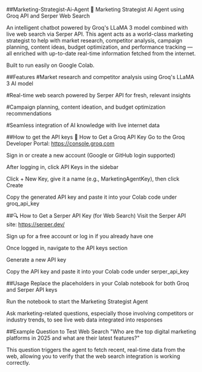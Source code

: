 ##Marketing-Strategist-Ai-Agent
🧠 Marketing Strategist AI Agent using Groq API and Serper Web Search

An intelligent chatbot powered by Groq's LLaMA 3 model combined with live web search via Serper API. This agent acts as a world-class marketing strategist to help with market research, competitor analysis, campaign planning, content ideas, budget optimization, and performance tracking — all enriched with up-to-date real-time information fetched from the internet.

Built to run easily on Google Colab.

##Features
#Market research and competitor analysis using Groq's LLaMA 3 AI model

#Real-time web search powered by Serper API for fresh, relevant insights

#Campaign planning, content ideation, and budget optimization recommendations

#Seamless integration of AI knowledge with live internet data

##How to get the API keys
🔑 How to Get a Groq API Key
Go to the Groq Developer Portal: https://console.groq.com

Sign in or create a new account (Google or GitHub login supported)

After logging in, click API Keys in the sidebar

Click + New Key, give it a name (e.g., MarketingAgentKey), then click Create

Copy the generated API key and paste it into your Colab code under groq_api_key

##🔍 How to Get a Serper API Key (for Web Search)
Visit the Serper API site: https://serper.dev/

Sign up for a free account or log in if you already have one

Once logged in, navigate to the API keys section

Generate a new API key

Copy the API key and paste it into your Colab code under serper_api_key

##Usage
Replace the placeholders in your Colab notebook for both Groq and Serper API keys

Run the notebook to start the Marketing Strategist Agent

Ask marketing-related questions, especially those involving competitors or industry trends, to see live web data integrated into responses

##Example Question to Test Web Search
"Who are the top digital marketing platforms in 2025 and what are their latest features?"

This question triggers the agent to fetch recent, real-time data from the web, allowing you to verify that the web search integration is working correctly.

